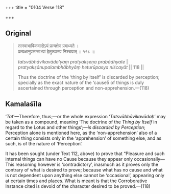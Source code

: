 +++
title = "0104 Verse 118"

+++
## Original 
>
> तत्स्वाभाविकवादोऽयं प्रत्यक्षेण प्रबाध्यते ।  
> प्रत्यक्षानुपलम्भाभ्यां हेतुरूपस्य निश्चयात् ॥ ११८ ॥ 
>
> *tatsvābhāvikavādo'yaṃ pratyakṣeṇa prabādhyate* \|  
> *pratyakṣānupalambhābhyāṃ heturūpasya niścayāt* \|\| 118 \|\| 
>
> Thus the doctrine of the ‘thing by itself’ is discarded by perception; specially as the exact nature of the ‘cause5 of things is duly ascertained through perception and non-apprehension.—(118)



## Kamalaśīla

‘*Tat*’—Therefore, thus;—or the whole expression ‘*Tatsvābhāvikavādaḥ*’ may be taken as a compound, meaning ‘The doctrine of the *Thing by Itself* in regard to the Lotus and other things’;—*is discarded by Perception*; Perception alone is mentioned here, as the ‘non-apprehension’ also of a certain thing consists only in the ‘apprehension’ of something else, and as such, is of the nature of ‘Perception’.

It has been sought (under Text 112, above) to prove that “Pleasure and such internal things can have no Cause because they appear only occasionally—This reasoning however is ‘contradictory’, inasmuch as it proves only the contrary of what is desired to prove; because what has no cause and what is not dependent upon anything else cannot be ‘occasional’, appearing only at certain times and places. What is meant is that the Corroborative Instance cited is devoid of the character desired to be proved.—(118)


